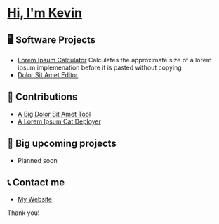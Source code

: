 # [Hi, I'm Kevin](https://apfrog.github.io/)

## 🖥️ Software Projects
- [Lorem Ipsum Calculator](https://apfrog.github.io/)
Calculates the approximate size of a lorem ipsum implemenation before it is pasted without copying
- [Dolor Sit Amet Editor](https://apfrog.github.io/)

## 🔨 Contributions
- [A Big Dolor Sit Amet Tool](https://apfrog.github.io/)
- [A Lorem Ipsum Cat Deployer](https://apfrog.github.io/)

## 🚧 Big upcoming projects
- Planned soon

## 📞 Contact me
- [My Website](https://apfrog.github.io/)

Thank you!
